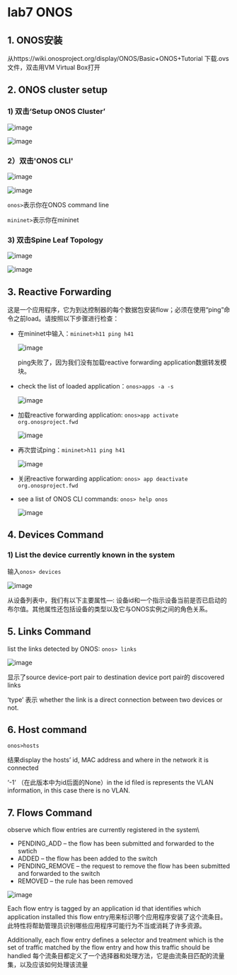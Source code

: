 # lab7 ONOS

## 1. ONOS安装
从https://wiki.onosproject.org/display/ONOS/Basic+ONOS+Tutorial 下载.ovs文件，双击用VM Virtual Box打开

## 2. ONOS cluster setup
### 1) 双击‘Setup ONOS Cluster’
![image](https://user-images.githubusercontent.com/58734009/189521767-97d783d9-9b4d-4130-ab29-7daa0977dc49.png)

![image](https://user-images.githubusercontent.com/58734009/189521790-90390d47-8fe5-4399-85f8-a08ab6cf9151.png)

### 2）双击'ONOS CLI'
![image](https://user-images.githubusercontent.com/58734009/189521825-8aaba395-5207-46e1-8134-4ea2ce6951fd.png)

![image](https://user-images.githubusercontent.com/58734009/189521849-973cf21c-9f5b-4f3d-a81a-7456997afa13.png)

```onos>```表示你在ONOS command line

```mininet>```表示你在mininet

### 3) 双击Spine Leaf Topology
![image](https://user-images.githubusercontent.com/58734009/189522905-87d145f1-2cb5-47cd-87d4-3033aa56de95.png)

![image](https://user-images.githubusercontent.com/58734009/189522918-23ccb820-c97a-4996-a51c-faac3d899978.png)

## 3. Reactive Forwarding
这是一个应用程序，它为到达控制器的每个数据包安装flow；必须在使用“ping”命令之前load。请按照以下步骤进行检查：

* 在mininet中输入：```mininet>h11 ping h41```

  ![image](https://user-images.githubusercontent.com/58734009/189523016-3cedf3ca-ec2d-41f5-b0b2-17d5641d8a88.png)

  ping失败了，因为我们没有加载reactive forwarding application数据转发模块。

* check the list of loaded application：```onos>apps -a -s```

  ![image](https://user-images.githubusercontent.com/58734009/189523056-d3e72204-ba1c-46f1-8853-caf31e802eef.png)

* 加载reactive forwarding application: ```onos>app activate org.onosproject.fwd```

  ![image](https://user-images.githubusercontent.com/58734009/189523130-5a369e58-7a4f-4786-8aa2-87875c239f38.png)

* 再次尝试ping：```mininet>h11 ping h41```

  ![image](https://user-images.githubusercontent.com/58734009/189523354-60553e0c-3208-4962-864e-e896ff2781f8.png)
 
* 关闭reactive forwarding application: ```onos> app deactivate org.onosproject.fwd```

* see a list of ONOS CLI commands: ```onos> help onos```

  ![image](https://user-images.githubusercontent.com/58734009/189523514-c6ef954c-f027-4c7d-a373-9bb9162f53ba.png)

## 4. Devices Command

### 1)  List the device currently known in the system
输入```onos> devices```

![image](https://user-images.githubusercontent.com/58734009/189523898-33342e81-3a8f-4ee6-8635-de37be2cc21c.png)

从设备列表中，我们有以下主要属性—: 设备id和一个指示设备当前是否已启动的布尔值。其他属性还包括设备的类型以及它与ONOS实例之间的角色关系。

## 5. Links Command
list the links detected by ONOS: ```onos> links```

![image](https://user-images.githubusercontent.com/58734009/189524212-82f59499-1889-469a-a8f9-8589d3d9a510.png)

显示了source device-port pair to destination device port pair的 discovered links

‘type’ 表示 whether the link is a direct connection between two devices or not.

## 6. Host command
```onos>hosts```

结果display the hosts’ id, MAC address and where in the network it is connected

 ‘-1’ （在此版本中为id后面的None）in the id filed is represents the VLAN information, in this case there is no VLAN.
 
 ## 7. Flows Command
 observe which flow entries are currently registered in the system\
 * PENDING_ADD – the flow has been submitted and forwarded to the swtich
 * ADDED – the flow has been added to the switch
 * PENDING_REMOVE – the request to remove the flow has been submitted and forwarded to the switch
 * REMOVED – the rule has been removed

![image](https://user-images.githubusercontent.com/58734009/189525442-e170d15e-cd13-4ae0-9192-c87d511897e2.png)

Each flow entry is tagged by an application id that identifies which application installed this flow entry用来标识哪个应用程序安装了这个流条目。此特性将帮助管理员识别哪些应用程序可能行为不当或消耗了许多资源。

Additionally, each flow entry defines a selector and treatment which is the set of traffic matched by the flow entry and how this traffic should be handled
每个流条目都定义了一个选择器和处理方法，它是由流条目匹配的流量集，以及应该如何处理该流量
